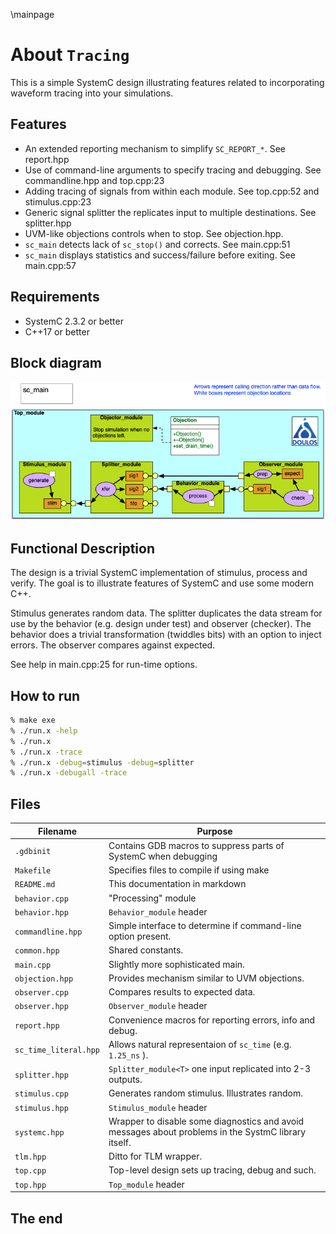 <!-- For doxygen -->
\mainpage

About `Tracing`
===================

This is a simple SystemC design illustrating features related to incorporating waveform tracing into your simulations.

Features
--------
- An extended reporting mechanism to simplify `SC_REPORT_*`. See report.hpp
- Use of command-line arguments to specify tracing and debugging. See commandline.hpp and top.cpp:23
- Adding tracing of signals from within each module. See top.cpp:52 and stimulus.cpp:23
- Generic signal splitter the replicates input to multiple destinations. See splitter.hpp
- UVM-like objections controls when to stop. See objection.hpp.
- `sc_main` detects lack of `sc_stop()` and corrects. See main.cpp:51
- `sc_main` displays statistics and success/failure before exiting. See main.cpp:57

Requirements
------------
- SystemC 2.3.2 or better
- C++17 or better

Block diagram
-------------

![Block Diagram](assets/block_diagram.png)

Functional Description
----------------------

The design is a trivial SystemC implementation of stimulus, process and verify. The goal is to illustrate features of SystemC and use some modern C++.

Stimulus generates random data. The splitter duplicates the data stream for use by the behavior (e.g. design under test) and observer (checker). The behavior does a trivial transformation (twiddles bits) with an option to inject errors. The observer compares against expected.

See help in main.cpp:25 for run-time options.

How to run
----------

```sh
% make exe
% ./run.x -help
% ./run.x
% ./run.x -trace
% ./run.x -debug=stimulus -debug=splitter
% ./run.x -debugall -trace
```

Files
-----

| Filename              | Purpose                                                                                             |
| --------------------- | --------------------------------------------------------------------------------------------------- |
| `.gdbinit`            | Contains GDB macros to suppress parts of SystemC when debugging                                     |
| `Makefile`            | Specifies files to compile if using make                                                            |
| `README.md`           | This documentation in markdown                                                                      |
| `behavior.cpp`        | "Processing" module                                                                                 |
| `behavior.hpp`        | `Behavior_module` header                                                                            |
| `commandline.hpp`     | Simple interface to determine if command-line option present.                                       |
| `common.hpp`          | Shared constants.                                                                                   |
| `main.cpp`            | Slightly more sophisticated main.                                                                   |
| `objection.hpp`       | Provides mechanism similar to UVM objections.                                                       |
| `observer.cpp`        | Compares results to expected data.                                                                  |
| `observer.hpp`        | `Observer_module` header                                                                            |
| `report.hpp`          | Convenience macros for reporting errors, info and debug.                                            |
| `sc_time_literal.hpp` | Allows natural representaion of `sc_time` (e.g. `1.25_ns` ).                                        |
| `splitter.hpp`        | `Splitter_module<T>` one input replicated into 2-3 outputs.                                         |
| `stimulus.cpp`        | Generates random stimulus. Illustrates random.                                                      |
| `stimulus.hpp`        | `Stimulus_module` header                                                                            |
| `systemc.hpp`         | Wrapper to disable some diagnostics and avoid messages about problems in the SystmC library itself. |
| `tlm.hpp`             | Ditto for TLM wrapper.                                                                              |
| `top.cpp`             | Top-level design sets up tracing, debug and such.                                                   |
| `top.hpp`             | `Top_module` header                                                                                 |

## The end
<!-- vim:tw=78
-->
